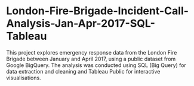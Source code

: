 # London-Fire-Brigade-Incident-Call-Analysis-Jan-Apr-2017-SQL-Tableau
This project explores emergency response data from the London Fire Brigade between January and April 2017, using a public dataset from Google BigQuery.  The analysis was conducted using SQL (Big Query) for data extraction and cleaning and Tableau Public for interactive visualisations.
